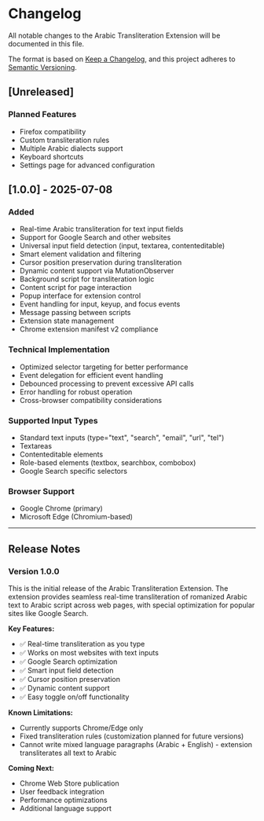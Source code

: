 # Changelog

All notable changes to the Arabic Transliteration Extension will be documented in this file.

The format is based on [Keep a Changelog](https://keepachangelog.com/en/1.0.0/),
and this project adheres to [Semantic Versioning](https://semver.org/spec/v2.0.0.html).

## [Unreleased]

### Planned Features
- Firefox compatibility
- Custom transliteration rules
- Multiple Arabic dialects support
- Keyboard shortcuts
- Settings page for advanced configuration

## [1.0.0] - 2025-07-08

### Added
- Real-time Arabic transliteration for text input fields
- Support for Google Search and other websites
- Universal input field detection (input, textarea, contenteditable)
- Smart element validation and filtering
- Cursor position preservation during transliteration
- Dynamic content support via MutationObserver
- Background script for transliteration logic
- Content script for page interaction
- Popup interface for extension control
- Event handling for input, keyup, and focus events
- Message passing between scripts
- Extension state management
- Chrome extension manifest v2 compliance

### Technical Implementation
- Optimized selector targeting for better performance
- Event delegation for efficient event handling
- Debounced processing to prevent excessive API calls
- Error handling for robust operation
- Cross-browser compatibility considerations

### Supported Input Types
- Standard text inputs (type="text", "search", "email", "url", "tel")
- Textareas
- Contenteditable elements
- Role-based elements (textbox, searchbox, combobox)
- Google Search specific selectors

### Browser Support
- Google Chrome (primary)
- Microsoft Edge (Chromium-based)

---

## Release Notes

### Version 1.0.0
This is the initial release of the Arabic Transliteration Extension. The extension provides seamless real-time transliteration of romanized Arabic text to Arabic script across web pages, with special optimization for popular sites like Google Search.

**Key Features:**
- ✅ Real-time transliteration as you type
- ✅ Works on most websites with text inputs
- ✅ Google Search optimization
- ✅ Smart input field detection
- ✅ Cursor position preservation
- ✅ Dynamic content support
- ✅ Easy toggle on/off functionality

**Known Limitations:**
- Currently supports Chrome/Edge only
- Fixed transliteration rules (customization planned for future versions)
- Cannot write mixed language paragraphs (Arabic + English) - extension transliterates all text to Arabic

**Coming Next:**
- Chrome Web Store publication
- User feedback integration
- Performance optimizations
- Additional language support
